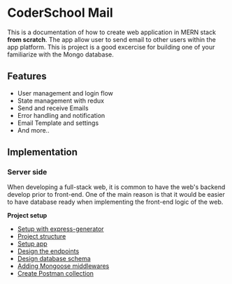 # CoderSchool Mail

This is a documentation of how to create web application in MERN stack **from scratch**. The app allow user to send email to other users within the app platform. This is project is a good excercise for building one of your familiarize with the Mongo database.

<!-- A demo is worth a thousand words: [Demo App](https://social-blog-cs.netlify.app/) -->

## Features

- User management and login flow
- State management with redux
- Send and receive Emails
- Error handling and notification
- Email Template and settings
- And more..

## Implementation

<!-- ### Client side

We will use a already deployed backend API which you will learn soon (the server side):

```
https://social-blog-cs.herokuapp.com
```

**[API Documentation](./doc/api_doc.md)**

Let's get started:

**Project setup**

* [Setup a React App](/doc/client/00_setup_project.md)
* [Project Structure](/doc/client/01_project_structure.md)
* [Redux configuration](/doc/client/02_redux_config.md)
* [React Router and layouts](/doc/client/03_routes_layouts.md)

**Basic Features**

* [User can see a list of blogs in the home page](/doc/client/04_get_blogs.md)
* [Redirect on successful async redux action](/doc/client/05_redirect_to.md)
* [User can register a new account](/doc/client/06_register.md)
* [User can log in with an account](/doc/client/07_login.md)
* [User can log out](/doc/client/08_logout.md)
* [Persist login state on refresh](/doc/client/09_persist_login.md)
* [The Blog Detail Page](/doc/client/10_blog_detail.md)
* [User can write review to a blog](/doc/client/11_blog_review.md)
* [User can give an emoji reaction to a review or a blog](/doc/client/12_emoji_reaction.md)
* [Authenticated user can create/edit/delete blogs](/doc/client/13_blog_crud.md)
 -->

### Server side

When developing a full-stack web, it is common to have the web's backend develop prior to front-end. One of the main reason is that it would be easier to have database ready when implementing the front-end logic of the web.

**Project setup**

- [Setup with express-generator](/doc/server/00_setup_project.md)
- [Project structure](/doc/server/01_project_structure.md)
- [Setup app](/doc/server/02_setup_app_js.md)
- [Design the endpoints](/doc/server/03_design_endpoints.md)
- [Design database schema](/doc/server/04_design_schema.md)
- [Adding Mongoose middlewares](/doc/server/05_mongoose_middlewares.md)
- [Create Postman collection](/doc/server/06_create_postman_collection.md)
<!--

**Basic Features**

- [Register user account and validators](/doc/server/07_register_user.md)
- [User can log in](/doc/server/08_login.md)
- [Blog APIs](/doc/server/09_blog_apis.md)
- [Review APIs](/doc/server/10_review_apis.md)
- [Reaction API](/doc/server/11_reaction_api.md)
- [User APIs](/doc/server/12_user_apis.md)
- [Friendship APIs](/doc/server/13_friendship_apis.md) -->
